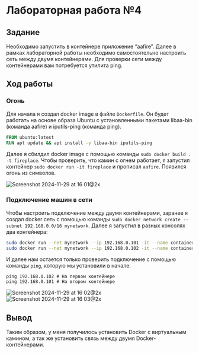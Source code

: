 # Лабораторная работа №4

## Задание

Необходимо запустить в контейнере приложение “aafire”. Далее в рамках лабораторной работы необходимо самостоятельно настроить сеть между двумя контейнерами. Для проверки сети между контейнерами вам потребуется утилита ping.

## Ход работы

### Огонь

Для начала я создал docker image в файле `Dockerfile`. Он будет работать на основе образа Ubuntu с установленными пакетами libaa-bin (команда aafire) и iputils-ping (команда ping).

```Dockerfile
FROM ubuntu:latest
RUN apt update && apt install -y libaa-bin iputils-ping
```

Далее я сбилдил docker image с помощью команды `sudo docker build . -t fireplace`. Чтобы проверить, что камин с огнем работает, я запустил контейнер `sudo docker run -it fireplace` и прописал `aafire`. Появился огонь из символов.

![Screenshot 2024-11-29 at 16 01@2x](https://github.com/user-attachments/assets/d5728995-1fe8-4c69-b5b7-83ac1bc6e505)

### Подключение машин в сети

Чтобы настроить подключение между двумя контейнерами, заранее я создал docker сеть с помощью команды `sudo docker network create --subnet 192.168.0.0/16 mynetwork`. Далее я запустил в разных консолях два контейнера:

```bash
sudo docker run --net mynetwork --ip 192.168.0.101 -it --name container1 fireplace
sudo docker run --net mynetwork --ip 192.168.0.102 -it --name container2 fireplace
```

И далее нам остается только проверить подключение с помощью команды `ping`, которую мы установили в начале.

```
ping 192.168.0.102 # На первом контейнере
ping 192.168.0.101 # На втором контейнере
```

![Screenshot 2024-11-29 at 16 02@2x](https://github.com/user-attachments/assets/82891541-afed-40ad-9119-3c9cb167e5dd)
![Screenshot 2024-11-29 at 16 03@2x](https://github.com/user-attachments/assets/1210fe53-f0dd-4dc2-8ae3-acbae2bc1b3d)


## Вывод

Таким образом, у меня получилось установить Docker с виртуальным камином, а так же установить связь между двумя Docker-контейнерами.
